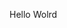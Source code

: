 Hello Wolrd




















































































































































































































































































































































































































































































































































































































































































































































































































































































































































































































































































































































































































































































































































































































































































































































































































































































































































































































































































































































































































































































































































































































































































































































































































































































































































































































































































































































































































































































































































































































































































































































































































































































































































































































































































































































































































































































































































































































































































































































































































































































































































































































































































































































































































































































































































































































































































































































































































































































































































































































































































































































































































































































































































































